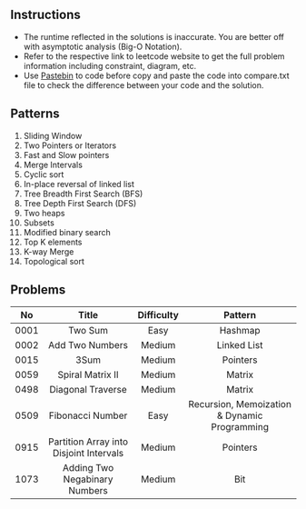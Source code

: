 ## Instructions

- The runtime reflected in the solutions is inaccurate. You are better off with asymptotic analysis (Big-O Notation).
- Refer to the respective link to leetcode website to get the full problem information including constraint, diagram, etc.
- Use [Pastebin](https://pastebin.com/) to code before copy and paste the code into compare.txt file to check the difference between your code and the solution.

## Patterns

1. Sliding Window
2. Two Pointers or Iterators
3. Fast and Slow pointers
4. Merge Intervals
5. Cyclic sort
6. In-place reversal of linked list
7. Tree Breadth First Search (BFS)
8. Tree Depth First Search (DFS)
9. Two heaps
10. Subsets
11. Modified binary search
12. Top K elements
13. K-way Merge
14. Topological sort

## Problems

|  No  |                  Title                  | Difficulty |                   Pattern                    |
| :--: | :-------------------------------------: | :--------: | :------------------------------------------: |
| 0001 |                 Two Sum                 |    Easy    |                   Hashmap                    |
| 0002 |             Add Two Numbers             |   Medium   |                 Linked List                  |
| 0015 |                  3Sum                   |   Medium   |                   Pointers                   |
| 0059 |            Spiral Matrix II             |   Medium   |                    Matrix                    |
| 0498 |            Diagonal Traverse            |   Medium   |                    Matrix                    |
| 0509 |            Fibonacci Number             |    Easy    | Recursion, Memoization & Dynamic Programming |
| 0915 | Partition Array into Disjoint Intervals |   Medium   |                   Pointers                   |
| 1073 |      Adding Two Negabinary Numbers      |   Medium   |                     Bit                      |

